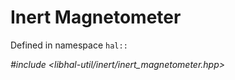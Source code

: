 # Inert Magnetometer

Defined in namespace `hal::`

*#include <libhal-util/inert/inert_magnetometer.hpp>*

```{doxygenclass} hal::inert_magnetometer
```